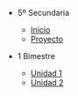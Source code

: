 - 5º Secundaria

  - [<i class="bi bi-house"></i> Inicio](5-secundaria/inicio)
  - [<i class="bi bi-youtube"></i> Proyecto](5-secundaria/proyecto)

- 1 Bimestre

  - [Unidad 1](5-secundaria/unidad-1.md)
  - [<i class="bi bi-arrow-right-square"></i> Unidad 2](5-secundaria/unidad-2.md)

<!-- 

- 2 Bimestre 

  - [Unidad 3](5-secundaria/unidad-3.md)
  - [Unidad 4](5-secundaria/unidad-4.md)

- 3 Bimestre

  - [Unidad 5](5-secundaria/unidad-5.md)
  - [Unidad 6](5-secundaria/unidad-6.md)

- 4 Bimestre

  - [Unidad 7](5-secundaria/unidad-7.md)
  - [<i class="bi bi-arrow-right-square"></i> Unidad 8](5-secundaria/unidad-8.md)

- [<i class="bi bi-caret-left-square"></i> Regresar a principal](/)
-->

